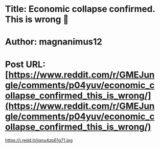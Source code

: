 # Title: Economic collapse confirmed. This is wrong 🥺
# Author: magnanimus12
# Post URL: [https://www.reddit.com/r/GMEJungle/comments/p04yuv/economic_collapse_confirmed_this_is_wrong/](https://www.reddit.com/r/GMEJungle/comments/p04yuv/economic_collapse_confirmed_this_is_wrong/)


https://i.redd.it/jjqnu4zp61g71.jpg